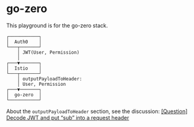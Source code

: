# go-zero

This playground is for the go-zero stack.

```text
┌───────────┐
│  Auth0    │
└───┬───────┘
    │ JWT(User, Permission)
    │
┌───▼───────┐
│  Istio    │
└───┬───────┘
    │ outputPayloadToHeader:
    │ User, Permission
┌───▼───────┐
│  go-zero  │
└───────────┘
```

About the `outputPayloadToHeader` section, see the discussion:
[[Question] Decode JWT and put “sub” into a request header](https://discuss.istio.io/t/question-decode-jwt-and-put-sub-into-a-request-header/1213/19)
